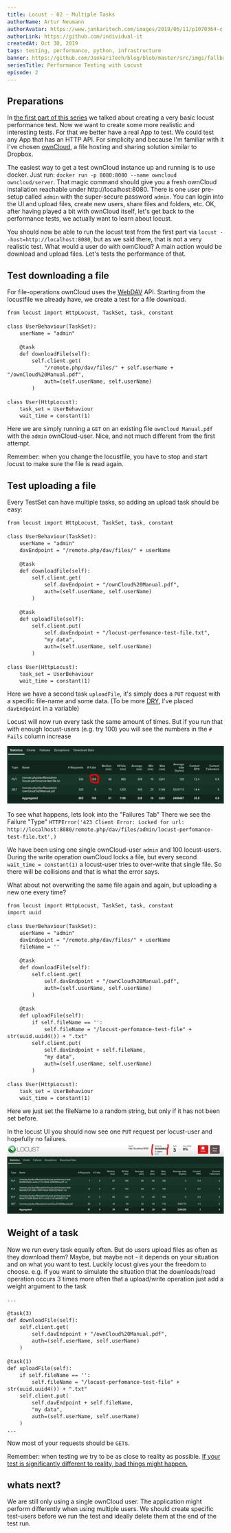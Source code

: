 ```yaml
---
title: Locust - 02 - Multiple Tasks
authorName: Artur Neumann
authorAvatar: https://www.jankaritech.com/images/2019/06/11/p1070364-c-light-800.jpg
authorLink: https://github.com/individual-it
createdAt: Oct 30, 2019
tags: testing, performance, python, infrastructure
banner: https://github.com/JankariTech/blog/blob/master/src/imgs/fallback_banner.png
seriesTitle: Performance Testing with Locust
episode: 2
---
```


## Preparations

In [the first part of this series](https://dev.to/jankaritech/performance-testing-with-locust-01-get-started-pkk) we talked about creating a very basic locust performance test. Now we want to create some more realistic and interesting tests. For that we better have a real App to test. We could test any App that has an HTTP API. For simplicity and because I'm familiar with it I've chosen [ownCloud](https://owncloud.org/), a file hosting and sharing solution similar to Dropbox.

The easiest way to get a test ownCloud instance up and running is to use docker. Just run: `docker run -p 8080:8080 --name owncloud owncloud/server`. That magic command should give you a fresh ownCloud installation reachable under http://localhost:8080. There is one user pre-setup called `admin` with the super-secure password `admin`. You can login into the UI and upload files, create new users, share files and folders, etc.
OK, after having played a bit with ownCloud itself, let's get back to the performance tests, we actually want to learn about locust.

You should now be able to run the locust test from the first part via `locust --host=http://localhost:8080`, but as we said there, that is not a very realistic test. What would a user do with ownCloud? A main action would be download and upload files. Let's tests the performance of that.

## Test downloading a file

For file-operations ownCloud uses the [WebDAV](https://en.wikipedia.org/wiki/WebDAV) API. Starting from the locustfile we already have, we create a test for a file download.

```
from locust import HttpLocust, TaskSet, task, constant

class UserBehaviour(TaskSet):
    userName = "admin"

    @task
    def downloadFile(self):
        self.client.get(
            "/remote.php/dav/files/" + self.userName + "/ownCloud%20Manual.pdf",
            auth=(self.userName, self.userName)
        )

class User(HttpLocust):
    task_set = UserBehaviour
    wait_time = constant(1)
  ```

Here we are simply running a `GET` on an existing file `ownCloud Manual.pdf` with the `admin` ownCloud-user.
Nice, and not much different from the first attempt.

Remember: when you change the locustfile, you have to stop and start locust to make sure the file is read again.

## Test uploading a file

Every TestSet can have multiple tasks, so adding an upload task should be easy:

```
from locust import HttpLocust, TaskSet, task, constant

class UserBehaviour(TaskSet):
    userName = "admin"
    davEndpoint = "/remote.php/dav/files/" + userName

    @task
    def downloadFile(self):
        self.client.get(
            self.davEndpoint + "/ownCloud%20Manual.pdf",
            auth=(self.userName, self.userName)
        )

    @task
    def uploadFile(self):
        self.client.put(
            self.davEndpoint + "/locust-perfomance-test-file.txt",
            "my data",
            auth=(self.userName, self.userName)
        )

class User(HttpLocust):
    task_set = UserBehaviour
    wait_time = constant(1)
```

Here we have a second task `uploadFile`, it's simply does a `PUT` request with a specific file-name and some data.
(To be more [DRY](https://en.wikipedia.org/wiki/Don%27t_repeat_yourself), I've placed `davEndpoint` in a variable)

Locust will now run every task the same amount of times. But if you run that with enough locust-users (e.g. try 100) you will see the numbers in the `# Fails` column increase

![increased upload failures](/src/assets/Locust/images/locust-02-images/failureCountIncrease.png)

To see what happens, lets look into the "Failures Tab"
There we see the Failure "Type" `HTTPError('423 Client Error: Locked for url: http://localhost:8080/remote.php/dav/files/admin/locust-perfomance-test-file.txt',)`

We have been using one single ownCloud-user `admin` and 100 locust-users. During the write operation ownCloud locks a file, but every second `wait_time = constant(1)` a locust-user tries to over-write that single file. So there will be collisions and that is what the error says.

What about not overwriting the same file again and again, but uploading a new one every time?

```
from locust import HttpLocust, TaskSet, task, constant
import uuid

class UserBehaviour(TaskSet):
    userName = "admin"
    davEndpoint = "/remote.php/dav/files/" + userName
    fileName = ''

    @task
    def downloadFile(self):
        self.client.get(
            self.davEndpoint + "/ownCloud%20Manual.pdf",
            auth=(self.userName, self.userName)
        )

    @task
    def uploadFile(self):
        if self.fileName == '':
            self.fileName = "/locust-perfomance-test-file" + str(uuid.uuid4()) + ".txt"
        self.client.put(
            self.davEndpoint + self.fileName,
            "my data",
            auth=(self.userName, self.userName)
        )

class User(HttpLocust):
    task_set = UserBehaviour
    wait_time = constant(1)
```

Here we just set the fileName to a random string, but only if it has not been set before.

In the locust UI you should now see one `PUT` request per locust-user and hopefully no failures.
![single request per locust user](/src/assets/Locust/images/locust-02-images/requestPerUser.png)

## Weight of a task

Now we run every task equally often. But do users upload files as often as they download them?
Maybe, but maybe not - it depends on your situation and on what you want to test. Luckily locust gives your the freedom to choose.
e.g. if you want to simulate the situation that the downloads/read operation occurs 3 times more often that a upload/write operation just add a weight argument to the task

```
...

@task(3)
def downloadFile(self):
    self.client.get(
        self.davEndpoint + "/ownCloud%20Manual.pdf",
        auth=(self.userName, self.userName)
    )

@task(1)
def uploadFile(self):
    if self.fileName == '':
        self.fileName = "/locust-perfomance-test-file" + str(uuid.uuid4()) + ".txt"
    self.client.put(
        self.davEndpoint + self.fileName,
        "my data",
        auth=(self.userName, self.userName)
    )
...
```

Now most of your requests should be `GET`s.

Remember: when testing we try to be as close to reality as possible. [If your test is significantly different to reality, bad things might happen.](https://people.cs.clemson.edu/~steve/Spiro/arianesiam.htm)

## whats next?

We are still only using a single ownCloud user. The application might perform differently when using multiple users. We should create specific test-users before we run the test and ideally delete them at the end of the test run.
